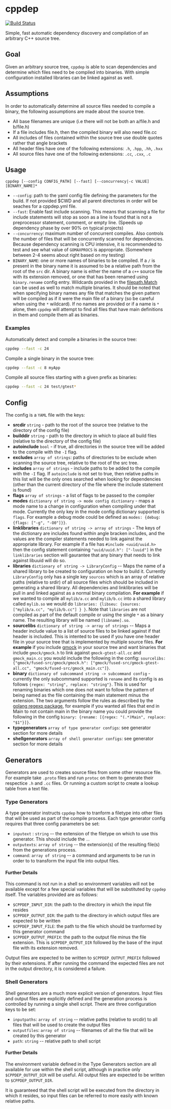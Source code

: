 # cppdep
[![Build Status](https://travis-ci.org/cgilling/cppdep.svg?branch=master)](https://travis-ci.org/cgilling/cppdep)

Simple, fast automatic dependency discovery and compilation of an arbitrary C++ source tree.

## Goal
Given an arbitrary source tree, `cppdep` is able to scan dependencies and determine which files need to be compiled into binaries. With simple configuration installed libraries can be linked against as well.

## Assumptions
In order to automatically determine all source files needed to compile a binary, the following assumptions are made about the source tree.
* All base filenames are unique (i.e there will not be both an a/file.h and b/file.h)
* If a file includes file.h, then the compiled binary will also need file.cc
* All includes of files contained within the source tree use double quotes rather that angle brackets
* All header files have one of the following extensions: `.h`, `.hpp`, `.hh`, `.hxx`
* All source files have one of the following extensions: `.cc`, `.cxx`, `.c`

## Usage

```shell
cppdep [--config CONFIG_PATH] [--fast] [--concurrency|-c VALUE] [BINARY_NAME]*
```
* `--config`: path to the yaml config file defining the parameters for the build. If not provided $CWD and all parent directories in order will be seaches for a cppdep.yml file.
* `--fast`: Enable fast include scanning. This means that scanning a file for include statements will stop as soon as a line is found that is not a preprocessor statement, comment, or empty line. (Speeds up dependency phase by over 90% on typical projects)
* `--concurrency`: maximum number of concurrent compiles. Also controls the number of files that will be concurrently scanned for dependencies. Because dependency scanning is CPU intensive, it is recommended to test and see what value of `GOMAXPROCS` is appropriate. (Somewhere between 2-4 seems about right based on my testing)
* `BINARY_NAME`: one or more names of binaries to be compiled. If a `/` is present in the binary name it is assumed to be a relative path from the root of the `src` dir. A binary name is either the name of a `c++` source file with its extension removed, or one that has been renamed using `binary.rename` config entry. Wildcards provided in the [filepath.Match](http://golang.org/pkg/path/filepath/#Match) can be used as well to match multiple binaries. It should be noted that when specifying binary names any file that matches the given pattern will be compiled as if it were the main file of a binary (so be careful when using the `*` wildcard). If no names are provided or if a name is `*` alone, then `cppdep` will attempt to find all files that have main definitions in them and compile them all as binaries.

### Examples
Automatically detect and compile a binaries in the source tree:
```bash
cppdep --fast -c 24
```

Compile a single binary in the source tree:
```bash
cppdep --fast -c 8 myApp
```

Compile all source files starting with a given prefix as binaries:
```bash
cppdep --fast -c 24 test/gtest*
```
## Config
The config is a `YAML` file with the keys:
* **srcdir** `string` - path to the root of the source tree (relative to the directory of the config file)
* **builddir** `string` - path to the directory in which to place all build files (relative to the directory of the config file)
* **autoinclude** `bool` - if true, all directories in the source tree will be added to the compile with the `-I` flag.
* **excludes** `array of strings`: paths of directories to be exclude when scanning the source tree, relative to the root of the src tree.
* **includes** `array of strings` - include paths to be added to the compile with the `-I` flag. If `autoinclude` is not set to true, then relative paths in this list will be the only ones searched when looking for dependencies (other than the current directory of the file where the include statement is found)
* **flags** `array of strings` - a list of flags to be passed to the compiler
* **modes** `dictionary of string -> mode config dictionary` - maps a mode name to a change in configuration when compiling under that mode. Currently the only key in the mode config dictionary supported is `flags`. For example a debug mode could be defined as `modes: {debug: {flags: ["-g", "-O0"]}}`.
* **linklibraries** `dictionary of string -> array of strings` - The keys of the dictionary are includes found within angle bracken includes, and the values are the compiler statements needed to link against the appropriate library. For example if a file has `#include <uuid/uuid.h>` then the config statement containing `"uuid/uuid.h": ["-luuid"]` in the `linklibraries` section will gaurantee that any binary that needs to link against libuuid will do so.
* **libraries** `dictionary of string -> LibraryConfig` -- Maps the name of a shared library to be created to configuration on how to build it. Currently `LibraryConfig` only has a single key `sources` which is an array of relative paths (relative to srdir) of all source files which should be included in generating a shared library. All dependencies and linklibraries will be pull in and linked against as a normal binary compilation. **For example** if we wanted to compile all `mylib/a.cc` and `mylib/b.cc` into a shared library called `mylib.so` we would do `libraries: {libseu: {sources: ["mylib/a.cc", "mylib/b.cc"] } }`. Note that `libraries` are not compiled as part of the default compile or using the single `*` as a binary name. The resulting library will be named `[libname].so`.
* **sourcelibs** `dictionary of string -> array of strings` -- Maps a header include value to a list of source files to be linked against if that header is included. This is intented to be used if you have one header file in your source tree that is implemented by multiple source files. **For example** if you include [gmock](https://code.google.com/p/googlemock/) in your source tree and want binaries that include `gmock/gmock.h` to link against `gmock-gtest-all.cc` and `gmock_main.cc` you would include the following in the config: `sourcelibs: {"gmock/fused-src/gmock/gmock.h": ["gmock/fused-src/gmock-gtest-all.cc", "gmock/fused-src/gmock_main.cc"]}`.
* **binary** `dictionary of subcommand string -> subcommand config` - currently the only subcommand supported is `rename` and its config is as follows `{regex: "string", replace: "string"}`. This is used for renaming binaries which one does not want to follow the pattern of being named as the file containing the main statement minus the extension. The two arguments follow the rules as described by the [golang regexp package](http://golang.org/pkg/regexp/), for example if you wanted all files that end in Main to not contain main in the binary name you could provide the following in the config `binary: {rename: [{regex: "(.*)Main", replace: "$1"}]}`.
* **typegenerators** `array of type generator configs`: see generator section for more details
* **shellgenerators** `array of shell generator configs`: see generator section for more details

## Generators

Generators are used to creates source files from some other resource file. For example take `.proto` files and run `protoc` on them to generate their respectice `.h` and `.cc` files. Or running a custom script to create a lookup table from a text file.

### Type Generators
A type generator instructs `cppdep` how to tranform a filetype into other files that will be used as part of the compile process. Each type generator config requires that three config parameters be set:

* `inputext` : `string` -- the extension of the filetype on which to use this generator. This should include the `.`.
* `outputexts`: `array of string` -- the extension(s) of the resulting file(s) from the generations process.
* `command`: `array of string` -- a command and arguments to be run in order to to transform the input file into output files.

#### Further Details 
This command is not run in a shell so environment variables will not be available except for a few special variables that will be substituted by `cppdep` itself. The variables provided are as follows:
* `$CPPDEP_INPUT_DIR`: the path to the directory in which the input file resides
* `$CPPDEP_OUTPUT_DIR`: the path to the directory in which output files are expected to be written
* `$CPPDEP_INPUT_FILE`: the path to the file which should be tranformed by this generator command
* `$CPPDEP_OUTPUT_PREFIX`: the path to the output file minus the file extension. This is `$CPPDEP_OUTPUT_DIR` followed by the base of the input file with its extension removed.

Output files are expected to be written to `$CPPDEP_OUTPUT_PREFIX` followed by their extensions. If after running the command the expected files are not in the output directory, it is considered a failure.

### Shell Generators
Shell generators are a much more explicit version of generators. Input files and output files are explicitly defined and the generation process is controlled by running a single shell script. There are three configuration keys to be set:

* `inputpaths`: `array of string` -- relative paths (relative to srcdir) to all files that will be used to create the output files
* `outputfiles`: `array of string` -- filenames of all the file that will be created by this generator
* `path`: `string` -- relative path to shell script

#### Further Details
The environment variable defined in the Type Generators section are all available for use within the shell script, although in practice only `$CPPDEP_OUTPUT_DIR` will be useful. All output files are expected to be written to `$CPPDEP_OUTPUT_DIR`.

It is guaranteed that the shell script will be executed from the directory in which it resides, so input files can be referred to more easily with known relative paths.

